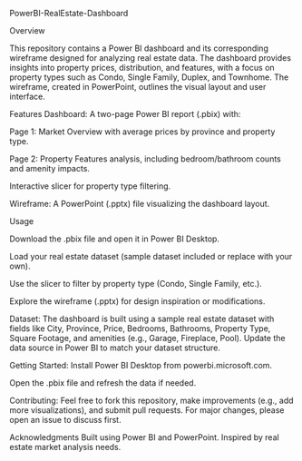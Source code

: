 PowerBI-RealEstate-Dashboard

Overview

This repository contains a Power BI dashboard and its corresponding wireframe designed for analyzing real estate data. The dashboard provides insights into property prices, distribution, and features, with a focus on property types such as Condo, Single Family, Duplex, and Townhome. The wireframe, created in PowerPoint, outlines the visual layout and user interface.

Features
Dashboard: A two-page Power BI report (.pbix) with:

Page 1: Market Overview with average prices by province and property type.

Page 2: Property Features analysis, including bedroom/bathroom counts and amenity impacts.

Interactive slicer for property type filtering.

Wireframe: A PowerPoint (.pptx) file visualizing the dashboard layout.

Usage

Download the .pbix file and open it in Power BI Desktop.

Load your real estate dataset (sample dataset included or replace with your own).

Use the slicer to filter by property type (Condo, Single Family, etc.).

Explore the wireframe (.pptx) for design inspiration or modifications.

Dataset:
The dashboard is built using a sample real estate dataset with fields like City, Province, Price, Bedrooms, Bathrooms, Property Type, Square Footage, and amenities (e.g., Garage, Fireplace, Pool). Update the data source in Power BI to match your dataset structure.

Getting Started:
Install Power BI Desktop from powerbi.microsoft.com.

Open the .pbix file and refresh the data if needed.

Contributing:
Feel free to fork this repository, make improvements (e.g., add more visualizations), and submit pull requests. For major changes, please open an issue to discuss first.

Acknowledgments
Built using Power BI and PowerPoint.
Inspired by real estate market analysis needs.
